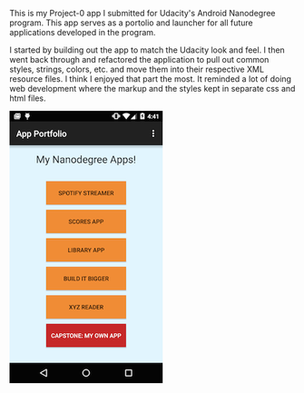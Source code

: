 This is my Project-0 app I submitted for Udacity's Android Nanodegree program. This app serves as a portolio and launcher for all future applications developed in the program. 

I started by building out the app to match the Udacity look and feel. I then went back through and refactored the application to pull out common styles, strings, colors, etc. and move them into their respective XML resource files. I think I enjoyed that part the most. It reminded a lot of doing web development where the markup and the styles kept in separate css and html files.

![app_portfolio screenshot](https://github.com/jrreed/app_portfolio/blob/master/screenshots/portfolio_app_270x480.png)
